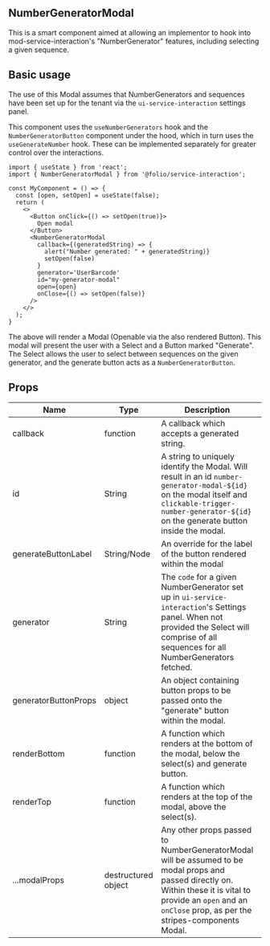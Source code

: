 ## NumberGeneratorModal

This is a smart component aimed at allowing an implementor to hook into mod-service-interaction's "NumberGenerator" features, including selecting a given sequence.

## Basic usage
The use of this Modal assumes that NumberGenerators and sequences have been set up for the tenant via the `ui-service-interaction` settings panel.

This component uses the `useNumberGenerators` hook and the `NumberGeneratorButton` component under the hood, which in turn uses the `useGenerateNumber` hook. These can be implemented separately for greater control over the interactions.
```
import { useState } from 'react';
import { NumberGeneratorModal } from '@folio/service-interaction';

const MyComponent = () => {
  const [open, setOpen] = useState(false);
  return (
    <>
      <Button onClick={() => setOpen(true)}>
        Open modal
      </Button>
      <NumberGeneratorModal
        callback={(generatedString) => {
          alert("Number generated: " + generatedString)}
          setOpen(false)
        }
        generator='UserBarcode'
        id="my-generator-modal"
        open={open}
        onClose={() => setOpen(false)}
      />
    </>
  );
}

```

The above will render a Modal (Openable via the also rendered Button). This modal will present the user with a Select and a Button marked "Generate". The Select allows the user to select between sequences on the given generator, and the generate button acts as a `NumberGeneratorButton`.

## Props
Name | Type | Description | default | required
--- | --- | --- | --- | ---
callback | function | A callback which accepts a generated string. | | ✓ |
id | String | A string to uniquely identify the Modal. Will result in an id `number-generator-modal-${id}` on the modal itself and `clickable-trigger-number-generator-${id}` on the generate button inside the modal. | | ✓ |
generateButtonLabel | String/Node | An override for the label of the button rendered within the modal | "Generate" | ✕ |
generator | String | The `code` for a given NumberGenerator set up in `ui-service-interaction`'s Settings panel. When not provided the Select will comprise of all sequences for all NumberGenerators fetched. | | ✕ |
generatorButtonProps | object | An object containing button props to be passed onto the "generate" button within the modal. | | ✕ |
renderBottom | function | A function which renders at the bottom of the modal, below the select(s) and generate button. | | ✕ |
renderTop | function | A function which renders at the top of the modal, above the select(s). | | ✕ |
...modalProps | destructured object | Any other props passed to NumberGeneratorModal will be assumed to be modal props and passed directly on. Within these it is vital to provide an `open` and an `onClose` prop, as per the stripes-components Modal. | | ✕ |